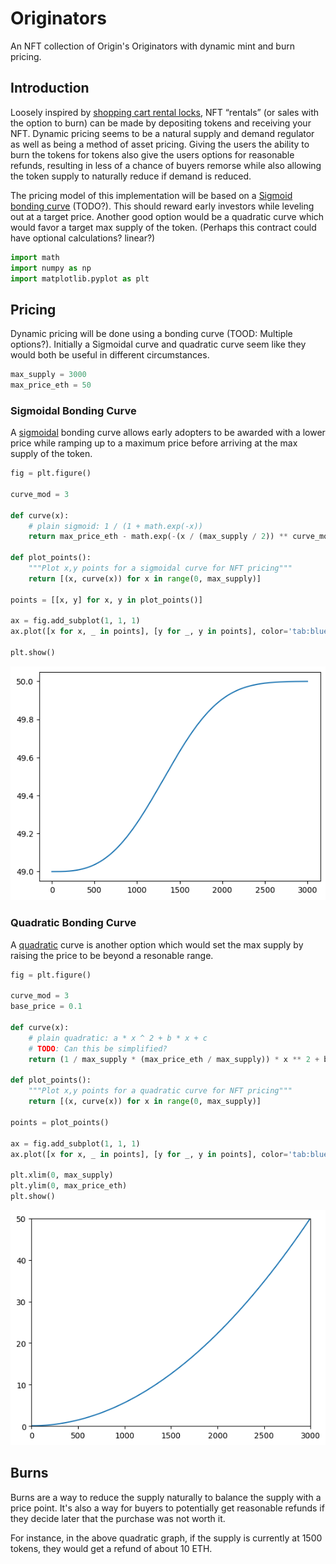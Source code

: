 # Originators

An NFT collection of Origin's Originators with dynamic mint and burn pricing.

## Introduction

Loosely inspired by [shopping cart rental locks](https://lakevoicenews.org/quarter-for-a-cart-the-real-reason-you-need-a-quarter-for-your-shopping-cart-at-aldi-80fbe9233809), NFT “rentals” (or sales with the option to burn) can be made by depositing tokens and receiving your NFT. Dynamic pricing seems to be a natural supply and demand regulator as well as being a method of asset pricing.  Giving the users the ability to burn the tokens for tokens also give the users options for reasonable refunds, resulting in less of a chance of buyers remorse while also allowing the token supply to naturally reduce if demand is reduced.

The pricing model of this implementation will be based on a [Sigmoid bonding curve](https://en.wikipedia.org/wiki/Sigmoid_function) (TODO?).  This should reward early investors while leveling out at a target price.  Another good option would be a quadratic curve which would favor a target max supply of the token.  (Perhaps this contract could have optional calculations?  linear?)



```python
import math
import numpy as np
import matplotlib.pyplot as plt
```

## Pricing

Dynamic pricing will be done using a bonding curve (TOOD: Multiple options?).  Initially a Sigmoidal curve and quadratic curve seem like they would both be useful in different circumstances.


```python
max_supply = 3000
max_price_eth = 50
```

### Sigmoidal Bonding Curve

A [sigmoidal](https://en.wikipedia.org/wiki/Sigmoid_function) bonding curve allows early adopters to be awarded with a lower price while ramping up to a maximum price before arriving at the max supply of the token.


```python
fig = plt.figure()

curve_mod = 3

def curve(x):
    # plain sigmoid: 1 / (1 + math.exp(-x))
    return max_price_eth - math.exp(-(x / (max_supply / 2)) ** curve_mod)

def plot_points():
    """Plot x,y points for a sigmoidal curve for NFT pricing"""
    return [(x, curve(x)) for x in range(0, max_supply)]

points = [[x, y] for x, y in plot_points()]

ax = fig.add_subplot(1, 1, 1)
ax.plot([x for x, _ in points], [y for _, y in points], color='tab:blue')

plt.show()
```


    
![png](docs/img/output_5_0.png)
    


### Quadratic Bonding Curve

A [quadratic](https://en.wikipedia.org/wiki/Quadratic_function) curve is another option which would set the max supply by raising the price to be beyond a resonable range.


```python
fig = plt.figure()

curve_mod = 3
base_price = 0.1

def curve(x):
    # plain quadratic: a * x ^ 2 + b * x + c
    # TODO: Can this be simplified?
    return (1 / max_supply * (max_price_eth / max_supply)) * x ** 2 + base_price

def plot_points():
    """Plot x,y points for a quadratic curve for NFT pricing"""
    return [(x, curve(x)) for x in range(0, max_supply)]

points = plot_points()

ax = fig.add_subplot(1, 1, 1)
ax.plot([x for x, _ in points], [y for _, y in points], color='tab:blue')

plt.xlim(0, max_supply)
plt.ylim(0, max_price_eth)
plt.show()
```


    
![png](docs/img/output_7_0.png)
    


## Burns

Burns are a way to reduce the supply naturally to balance the supply with a price point.  It's also a way for buyers to potentially get reasonable refunds if they decide later that the purchase was not worth it.

For instance, in the above quadratic graph, if the supply is currently at 1500 tokens, they would get a refund of about 10 ETH.
